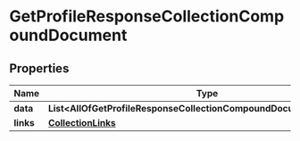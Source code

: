 # GetProfileResponseCollectionCompoundDocument

## Properties
Name | Type | Description | Notes
------------ | ------------- | ------------- | -------------
**data** | **List&lt;AllOfGetProfileResponseCollectionCompoundDocumentDataItems&gt;** |  | 
**links** | [**CollectionLinks**](CollectionLinks.md) |  |  [optional]
